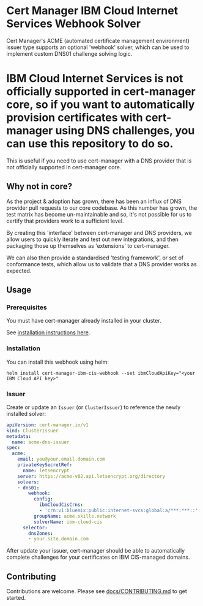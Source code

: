 # Cert Manager IBM Cloud Internet Services Webhook Solver

Cert Manager's ACME (automated certificate management environment) issuer type supports an optional 'webhook' solver, which can be used
to implement custom DNS01 challenge solving logic.

IBM Cloud Internet Services is not officially supported in cert-manager core, so if you want to automatically provision certificates with cert-manager using DNS challenges, you can use this repository to do so.
=======
This is useful if you need to use cert-manager with a DNS provider that is not
officially supported in cert-manager core.

## Why not in core?

As the project & adoption has grown, there has been an influx of DNS provider
pull requests to our core codebase. As this number has grown, the test matrix
has become un-maintainable and so, it's not possible for us to certify that
providers work to a sufficient level.

By creating this 'interface' between cert-manager and DNS providers, we allow
users to quickly iterate and test out new integrations, and then packaging
those up themselves as 'extensions' to cert-manager.

We can also then provide a standardised 'testing framework', or set of
conformance tests, which allow us to validate that a DNS provider works as
expected.

## Usage

### Prerequisites

You must have cert-manager already installed in your cluster.

See [installation instructions here](https://cert-manager.io/docs/installation/).

### Installation

You can install this webhook using helm:

```shell
helm install cert-manager-ibm-cis-webhook --set ibmCloudApiKey="<your IBM Cloud API key>"
```

### Issuer

Create or update an `Issuer` (or `ClusterIssuer`) to reference the newly installed solver:

```yaml
apiVersion: cert-manager.io/v1
kind: ClusterIssuer
metadata:
  name: acme-dns-issuer
spec:
  acme:
    email: you@your.email.domain.com
    privateKeySecretRef:
      name: letsencrypt
    server: https://acme-v02.api.letsencrypt.org/directory
    solvers:
    - dns01:
        webhook:
          config:
            ibmCloudCisCrns:
            - 'crn:v1:bluemix:public:internet-svcs:global:a/***:***::'
          groupName: acme.skills.network
          solverName: ibm-cloud-cis
      selector:
        dnsZones:
        - your.site.domain.com
```

After update your issuer, cert-manager should be able to automatically complete challenges for your certificates on IBM CIS-managed domains.

## Contributing

Contributions are welcome.
Please see [docs/CONTRIBUTING.md](./docs/CONTRIBUTING.md) to get started.
